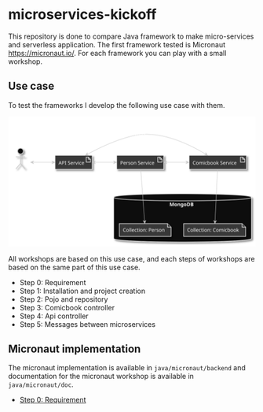 # microservices-kickoff

This repository is done to compare Java framework to make micro-services and serverless application. The first framework tested is Micronaut https://micronaut.io/. For each framework you can play with a small workshop.

## Use case

To test the frameworks I develop the following use case with them.

  ![Use case](/doc/images/usecase.svg)
  
All workshops are based on this use case, and each steps of workshops are based on the same part of this use case.

* Step 0: Requirement
* Step 1: Installation and project creation
* Step 2: Pojo and repository
* Step 3: Comicbook controller
* Step 4: Api controller
* Step 5: Messages between microservices

## Micronaut implementation

The micronaut implementation is available in `java/micronaut/backend` and documentation for the micronaut workshop is available in `java/micronaut/doc`.

* [Step 0: Requirement](/java/micronaut/doc/Step0.md)
